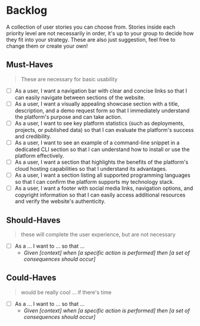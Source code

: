 # Backlog

A collection of user stories you can choose from. Stories inside each priority
level are not necessarily in order, it's up to your group to decide how they fit
into your strategy. These are also just suggestion, feel free to change them or
create your own!

## Must-Haves

> These are necessary for basic usability

- [ ] As a user, I want a navigation bar with clear and concise links so that I
      can easily navigate between sections of the website.
- [ ] As a user, I want a visually appealing showcase section with a title,
      description, and a demo request form so that I immediately understand the
      platform's purpose and can take action.
- [ ] As a user, I want to see key platform statistics (such as deployments,
      projects, or published data) so that I can evaluate the platform's success
      and credibility.
- [ ] As a user, I want to see an example of a command-line snippet in a
      dedicated CLI section so that I can understand how to install or use the
      platform effectively.
- [ ] As a user, I want a section that highlights the benefits of the platform's
      cloud hosting capabilities so that I understand its advantages.
- [ ] As a user, I want a section listing all supported programming languages so
      that I can confirm the platform supports my technology stack.
- [ ] As a user, I want a footer with social media links, navigation options,
      and copyright information so that I can easily access additional resources
      and verify the website's authenticity.

## Should-Haves

> these will complete the user experience, but are not necessary

- [ ] As a ... I want to ... so that ...
  - _Given [context] when [a specific action is performed] then [a set of
    consequences should occur]_

## Could-Haves

> would be really cool ... if there's time

- [ ] As a ... I want to ... so that ...
  - _Given [context] when [a specific action is performed] then [a set of
    consequences should occur]_

